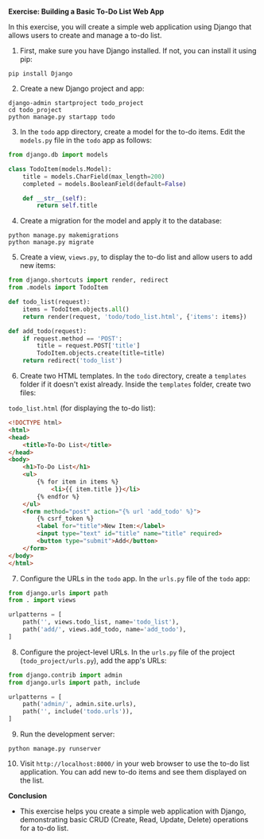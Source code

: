 **Exercise: Building a Basic To-Do List Web App**

In this exercise, you will create a simple web application using Django that allows users to create and manage a to-do list.

1. First, make sure you have Django installed. If not, you can install it using pip:

```
pip install Django
```

2. Create a new Django project and app:

```
django-admin startproject todo_project
cd todo_project
python manage.py startapp todo
```

3. In the `todo` app directory, create a model for the to-do items. Edit the `models.py` file in the `todo` app as follows:

```python
from django.db import models

class TodoItem(models.Model):
    title = models.CharField(max_length=200)
    completed = models.BooleanField(default=False)

    def __str__(self):
        return self.title
```

4. Create a migration for the model and apply it to the database:

```
python manage.py makemigrations
python manage.py migrate
```

5. Create a view, `views.py`, to display the to-do list and allow users to add new items:

```python
from django.shortcuts import render, redirect
from .models import TodoItem

def todo_list(request):
    items = TodoItem.objects.all()
    return render(request, 'todo/todo_list.html', {'items': items})

def add_todo(request):
    if request.method == 'POST':
        title = request.POST['title']
        TodoItem.objects.create(title=title)
    return redirect('todo_list')
```

6. Create two HTML templates. In the `todo` directory, create a `templates` folder if it doesn't exist already. Inside the `templates` folder, create two files:

`todo_list.html` (for displaying the to-do list):

```html
<!DOCTYPE html>
<html>
<head>
    <title>To-Do List</title>
</head>
<body>
    <h1>To-Do List</h1>
    <ul>
        {% for item in items %}
            <li>{{ item.title }}</li>
        {% endfor %}
    </ul>
    <form method="post" action="{% url 'add_todo' %}">
        {% csrf_token %}
        <label for="title">New Item:</label>
        <input type="text" id="title" name="title" required>
        <button type="submit">Add</button>
    </form>
</body>
</html>
```

7. Configure the URLs in the `todo` app. In the `urls.py` file of the `todo` app:

```python
from django.urls import path
from . import views

urlpatterns = [
    path('', views.todo_list, name='todo_list'),
    path('add/', views.add_todo, name='add_todo'),
]
```

8. Configure the project-level URLs. In the `urls.py` file of the project (`todo_project/urls.py`), add the app's URLs:

```python
from django.contrib import admin
from django.urls import path, include

urlpatterns = [
    path('admin/', admin.site.urls),
    path('', include('todo.urls')),
]
```

9. Run the development server:

```
python manage.py runserver
```

10. Visit `http://localhost:8000/` in your web browser to use the to-do list application. You can add new to-do items and see them displayed on the list.

**Conclusion**
* This exercise helps you create a simple web application with Django, demonstrating basic CRUD (Create, Read, Update, Delete) operations for a to-do list.